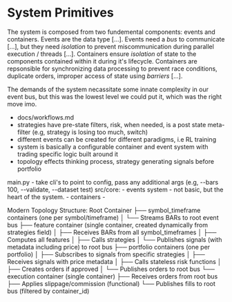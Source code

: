 # System Primitives
The system is composed from two fundemental components: events and containers. Events are the data type [...]. Events need a _bus_ to communicate [...], but they need _isolation_ to prevent miscommunication during parallel execution / threads [...]. Containers ensure _isolation_ of state to the components contained within it during it's lifecycle. Containers are repsonsible for synchronizing data processing to prevent race conditions, duplicate orders, improper access of state using _barriers_ [...]. 

The demands of the system necassitate some innate complexity in our event bus, but this was the lowest level we could put it, which was the right move imo. 



- docs/workflows.md
- strategies have pre-state filters, risk, when needed, is a post state meta-filter (e.g, strategy is losing too much, switch)
- different events can be created for different paradigms, i.e RL training 
- system is basically a configurable container and event system with trading specific logic built around it
- topology effects thinking process, strategy generating signals before portfolio 





main.py - take cli's to point to config, pass any additional args (e.g, --bars 100, --validate, --dataset test)
src/core:
      - events system - not basic, but the heart of the system.
	  - containers - 


 Modern Topology Structure:
  Root Container
  ├── symbol_timeframe containers (one per symbol/timeframe)
  │   └── Streams BARs to root event bus
  ├── feature container (single container, created dynamically from strategies field)
  │   ├── Receives BARs from all symbol_timeframes
  │   ├── Computes all features
  │   ├── Calls strategies
  │   └── Publishes signals (with metadata including price) to root bus
  ├── portfolio containers (one per portfolio)
  │   ├── Subscribes to signals from specific strategies
  │   ├── Receives signals with price metadata
  │   ├── Calls stateless risk functions
  │   ├── Creates orders if approved
  │   └── Publishes orders to root bus
  └── execution container (single container)
      ├── Receives orders from root bus
      ├── Applies slippage/commission (functional)
      └── Publishes fills to root bus (filtered by container_id)
